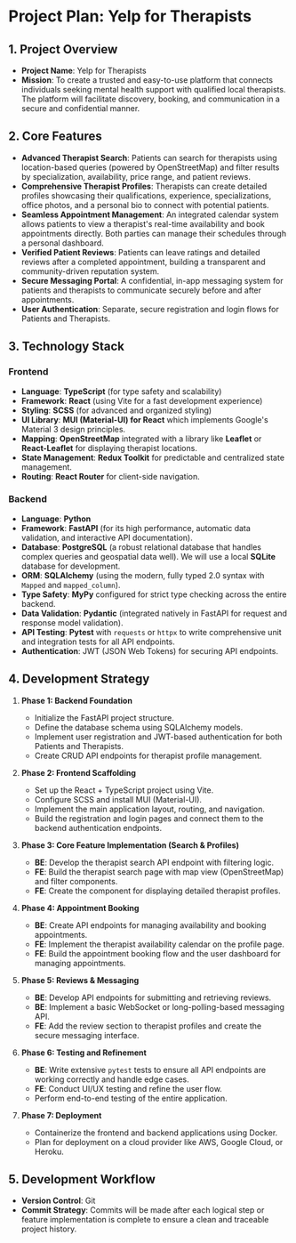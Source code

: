
# Project Plan: Yelp for Therapists

## 1. Project Overview

- **Project Name**: Yelp for Therapists
- **Mission**: To create a trusted and easy-to-use platform that connects individuals seeking mental health support with qualified local therapists. The platform will facilitate discovery, booking, and communication in a secure and confidential manner.

## 2. Core Features

- **Advanced Therapist Search**: Patients can search for therapists using location-based queries (powered by OpenStreetMap) and filter results by specialization, availability, price range, and patient reviews.
- **Comprehensive Therapist Profiles**: Therapists can create detailed profiles showcasing their qualifications, experience, specializations, office photos, and a personal bio to connect with potential patients.
- **Seamless Appointment Management**: An integrated calendar system allows patients to view a therapist's real-time availability and book appointments directly. Both parties can manage their schedules through a personal dashboard.
- **Verified Patient Reviews**: Patients can leave ratings and detailed reviews after a completed appointment, building a transparent and community-driven reputation system.
- **Secure Messaging Portal**: A confidential, in-app messaging system for patients and therapists to communicate securely before and after appointments.
- **User Authentication**: Separate, secure registration and login flows for Patients and Therapists.

## 3. Technology Stack

### Frontend

- **Language**: **TypeScript** (for type safety and scalability)
- **Framework**: **React** (using Vite for a fast development experience)
- **Styling**: **SCSS** (for advanced and organized styling)
- **UI Library**: **MUI (Material-UI) for React** which implements Google's Material 3 design principles.
- **Mapping**: **OpenStreetMap** integrated with a library like **Leaflet** or **React-Leaflet** for displaying therapist locations.
- **State Management**: **Redux Toolkit** for predictable and centralized state management.
- **Routing**: **React Router** for client-side navigation.

### Backend

- **Language**: **Python**
- **Framework**: **FastAPI** (for its high performance, automatic data validation, and interactive API documentation).
- **Database**: **PostgreSQL** (a robust relational database that handles complex queries and geospatial data well). We will use a local **SQLite** database for development.
- **ORM**: **SQLAlchemy** (using the modern, fully typed 2.0 syntax with `Mapped` and `mapped_column`).
- **Type Safety**: **MyPy** configured for strict type checking across the entire backend.
- **Data Validation**: **Pydantic** (integrated natively in FastAPI for request and response model validation).
- **API Testing**: **Pytest** with `requests` or `httpx` to write comprehensive unit and integration tests for all API endpoints.
- **Authentication**: JWT (JSON Web Tokens) for securing API endpoints.

## 4. Development Strategy

1.  **Phase 1: Backend Foundation**
    - Initialize the FastAPI project structure.
    - Define the database schema using SQLAlchemy models.
    - Implement user registration and JWT-based authentication for both Patients and Therapists.
    - Create CRUD API endpoints for therapist profile management.

2.  **Phase 2: Frontend Scaffolding**
    - Set up the React + TypeScript project using Vite.
    - Configure SCSS and install MUI (Material-UI).
    - Implement the main application layout, routing, and navigation.
    - Build the registration and login pages and connect them to the backend authentication endpoints.

3.  **Phase 3: Core Feature Implementation (Search & Profiles)**
    - **BE**: Develop the therapist search API endpoint with filtering logic.
    - **FE**: Build the therapist search page with map view (OpenStreetMap) and filter components.
    - **FE**: Create the component for displaying detailed therapist profiles.

4.  **Phase 4: Appointment Booking**
    - **BE**: Create API endpoints for managing availability and booking appointments.
    - **FE**: Implement the therapist availability calendar on the profile page.
    - **FE**: Build the appointment booking flow and the user dashboard for managing appointments.

5.  **Phase 5: Reviews & Messaging**
    - **BE**: Develop API endpoints for submitting and retrieving reviews.
    - **BE**: Implement a basic WebSocket or long-polling-based messaging API.
    - **FE**: Add the review section to therapist profiles and create the secure messaging interface.

6.  **Phase 6: Testing and Refinement**
    - **BE**: Write extensive `pytest` tests to ensure all API endpoints are working correctly and handle edge cases.
    - **FE**: Conduct UI/UX testing and refine the user flow.
    - Perform end-to-end testing of the entire application.

7.  **Phase 7: Deployment**
    - Containerize the frontend and backend applications using Docker.
    - Plan for deployment on a cloud provider like AWS, Google Cloud, or Heroku.

## 5. Development Workflow

- **Version Control**: Git
- **Commit Strategy**: Commits will be made after each logical step or feature implementation is complete to ensure a clean and traceable project history.
